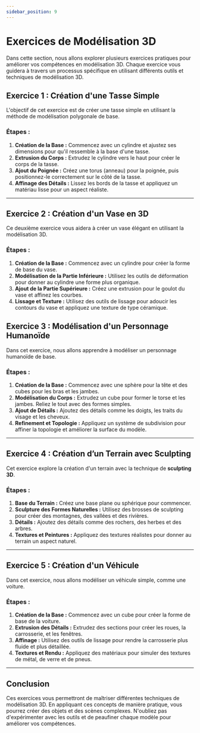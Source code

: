 ```yaml
---
sidebar_position: 9
---
```


# Exercices de Modélisation 3D

Dans cette section, nous allons explorer plusieurs exercices pratiques pour améliorer vos compétences en modélisation 3D. Chaque exercice vous guidera à travers un processus spécifique en utilisant différents outils et techniques de modélisation 3D.

## Exercice 1 : Création d'une Tasse Simple

L'objectif de cet exercice est de créer une tasse simple en utilisant la méthode de modélisation polygonale de base.

### Étapes :

1. **Création de la Base :** Commencez avec un cylindre et ajustez ses dimensions pour qu'il ressemble à la base d'une tasse.
2. **Extrusion du Corps :** Extrudez le cylindre vers le haut pour créer le corps de la tasse.
3. **Ajout du Poignée :** Créez une torus (anneau) pour la poignée, puis positionnez-le correctement sur le côté de la tasse.
4. **Affinage des Détails :** Lissez les bords de la tasse et appliquez un matériau lisse pour un aspect réaliste.


---

## Exercice 2 : Création d'un Vase en 3D

Ce deuxième exercice vous aidera à créer un vase élégant en utilisant la modélisation 3D.

### Étapes :

1. **Création de la Base :** Commencez avec un cylindre pour créer la forme de base du vase.
2. **Modélisation de la Partie Inférieure :** Utilisez les outils de déformation pour donner au cylindre une forme plus organique.
3. **Ajout de la Partie Supérieure :** Créez une extrusion pour le goulot du vase et affinez les courbes.
4. **Lissage et Texture :** Utilisez des outils de lissage pour adoucir les contours du vase et appliquez une texture de type céramique.



## Exercice 3 : Modélisation d'un Personnage Humanoïde

Dans cet exercice, nous allons apprendre à modéliser un personnage humanoïde de base.

### Étapes :

1. **Création de la Base :** Commencez avec une sphère pour la tête et des cubes pour les bras et les jambes.
2. **Modélisation du Corps :** Extrudez un cube pour former le torse et les jambes. Reliez le tout avec des formes simples.
3. **Ajout de Détails :** Ajoutez des détails comme les doigts, les traits du visage et les cheveux.
4. **Refinement et Topologie :** Appliquez un système de subdivision pour affiner la topologie et améliorer la surface du modèle.



---

## Exercice 4 : Création d’un Terrain avec Sculpting

Cet exercice explore la création d'un terrain avec la technique de **sculpting 3D**.

### Étapes :

1. **Base du Terrain :** Créez une base plane ou sphérique pour commencer.
2. **Sculpture des Formes Naturelles :** Utilisez des brosses de sculpting pour créer des montagnes, des vallées et des rivières.
3. **Détails :** Ajoutez des détails comme des rochers, des herbes et des arbres.
4. **Textures et Peintures :** Appliquez des textures réalistes pour donner au terrain un aspect naturel.


---

## Exercice 5 : Création d'un Véhicule

Dans cet exercice, nous allons modéliser un véhicule simple, comme une voiture.

### Étapes :

1. **Création de la Base :** Commencez avec un cube pour créer la forme de base de la voiture.
2. **Extrusion des Détails :** Extrudez des sections pour créer les roues, la carrosserie, et les fenêtres.
3. **Affinage :** Utilisez des outils de lissage pour rendre la carrosserie plus fluide et plus détaillée.
4. **Textures et Rendu :** Appliquez des matériaux pour simuler des textures de métal, de verre et de pneus.


---

## Conclusion

Ces exercices vous permettront de maîtriser différentes techniques de modélisation 3D. En appliquant ces concepts de manière pratique, vous pourrez créer des objets et des scènes complexes. N'oubliez pas d'expérimenter avec les outils et de peaufiner chaque modèle pour améliorer vos compétences.

